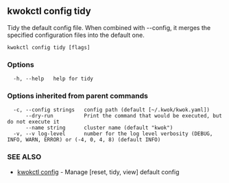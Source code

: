 ## kwokctl config tidy

Tidy the default config file. When combined with --config, it merges the specified configuration files into the default one.

```
kwokctl config tidy [flags]
```

### Options

```
  -h, --help   help for tidy
```

### Options inherited from parent commands

```
  -c, --config strings   config path (default [~/.kwok/kwok.yaml])
      --dry-run          Print the command that would be executed, but do not execute it
      --name string      cluster name (default "kwok")
  -v, --v log-level      number for the log level verbosity (DEBUG, INFO, WARN, ERROR) or (-4, 0, 4, 8) (default INFO)
```

### SEE ALSO

* [kwokctl config](kwokctl_config.md)	 - Manage [reset, tidy, view] default config

